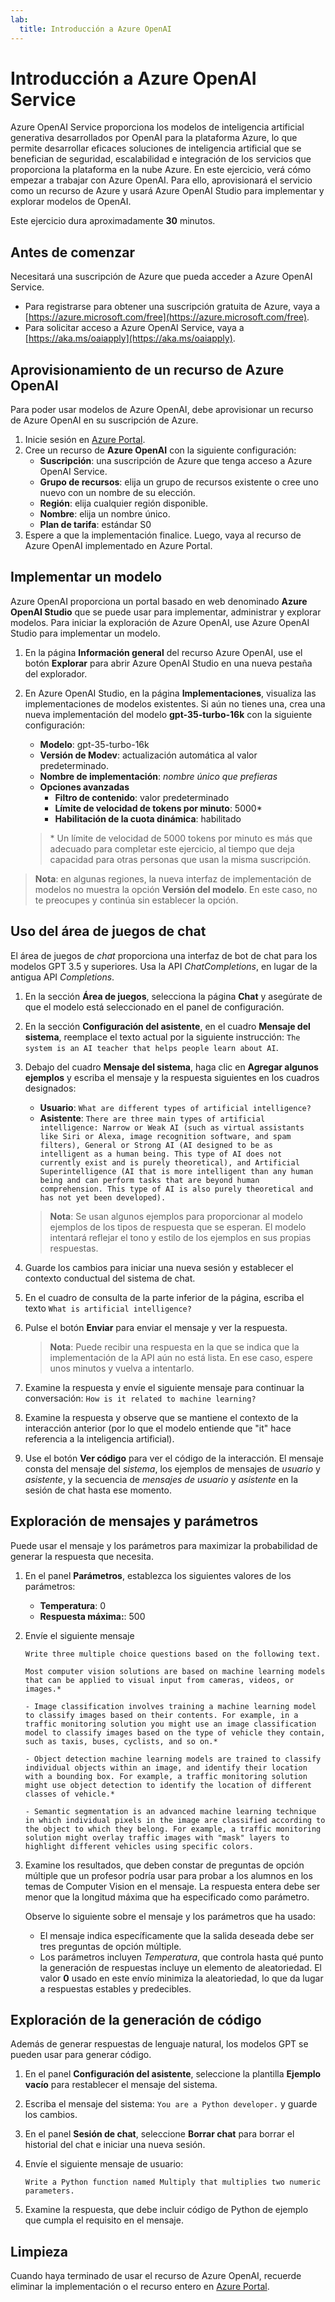 ```yaml
---
lab:
  title: Introducción a Azure OpenAI
---
```


# Introducción a Azure OpenAI Service

Azure OpenAI Service proporciona los modelos de inteligencia artificial generativa desarrollados por OpenAI para la plataforma Azure, lo que permite desarrollar eficaces soluciones de inteligencia artificial que se benefician de seguridad, escalabilidad e integración de los servicios que proporciona la plataforma en la nube Azure. En este ejercicio, verá cómo empezar a trabajar con Azure OpenAI. Para ello, aprovisionará el servicio como un recurso de Azure y usará Azure OpenAI Studio para implementar y explorar modelos de OpenAI.

Este ejercicio dura aproximadamente **30** minutos.

## Antes de comenzar

Necesitará una suscripción de Azure que pueda acceder a Azure OpenAI Service.

- Para registrarse para obtener una suscripción gratuita de Azure, vaya a [https://azure.microsoft.com/free](https://azure.microsoft.com/free).
- Para solicitar acceso a Azure OpenAI Service, vaya a [https://aka.ms/oaiapply](https://aka.ms/oaiapply).

## Aprovisionamiento de un recurso de Azure OpenAI

Para poder usar modelos de Azure OpenAI, debe aprovisionar un recurso de Azure OpenAI en su suscripción de Azure.

1. Inicie sesión en [Azure Portal](https://portal.azure.com).
2. Cree un recurso de **Azure OpenAI** con la siguiente configuración:
    - **Suscripción**: una suscripción de Azure que tenga acceso a Azure OpenAI Service.
    - **Grupo de recursos**: elija un grupo de recursos existente o cree uno nuevo con un nombre de su elección.
    - **Región**: elija cualquier región disponible.
    - **Nombre**: elija un nombre único.
    - **Plan de tarifa**: estándar S0
3. Espere a que la implementación finalice. Luego, vaya al recurso de Azure OpenAI implementado en Azure Portal.

## Implementar un modelo

Azure OpenAI proporciona un portal basado en web denominado **Azure OpenAI Studio** que se puede usar para implementar, administrar y explorar modelos. Para iniciar la exploración de Azure OpenAI, use Azure OpenAI Studio para implementar un modelo.

1. En la página **Información general** del recurso Azure OpenAI, use el botón **Explorar** para abrir Azure OpenAI Studio en una nueva pestaña del explorador.
2. En Azure OpenAI Studio, en la página **Implementaciones**, visualiza las implementaciones de modelos existentes. Si aún no tienes una, crea una nueva implementación del modelo **gpt-35-turbo-16k** con la siguiente configuración:
    - **Modelo**: gpt-35-turbo-16k
    - **Versión de Modev**: actualización automática al valor predeterminado.
    - **Nombre de implementación**: *nombre único que prefieras*
    - **Opciones avanzadas**
        - **Filtro de contenido**: valor predeterminado
        - **Límite de velocidad de tokens por minuto**: 5000\*
        - **Habilitación de la cuota dinámica**: habilitado

    > \* Un límite de velocidad de 5000 tokens por minuto es más que adecuado para completar este ejercicio, al tiempo que deja capacidad para otras personas que usan la misma suscripción.

> **Nota**: en algunas regiones, la nueva interfaz de implementación de modelos no muestra la opción **Versión del modelo**. En este caso, no te preocupes y continúa sin establecer la opción.

## Uso del área de juegos de chat

El área de juegos de *chat* proporciona una interfaz de bot de chat para los modelos GPT 3.5 y superiores. Usa la API *ChatCompletions*, en lugar de la antigua API *Completions*.

1. En la sección **Área de juegos**, selecciona la página **Chat** y asegúrate de que el modelo está seleccionado en el panel de configuración.
2. En la sección **Configuración del asistente**, en el cuadro **Mensaje del sistema**, reemplace el texto actual por la siguiente instrucción: `The system is an AI teacher that helps people learn about AI`.

3. Debajo del cuadro **Mensaje del sistema**, haga clic en **Agregar algunos ejemplos** y escriba el mensaje y la respuesta siguientes en los cuadros designados:

    - **Usuario**: `What are different types of artificial intelligence?`
    - **Asistente**: `There are three main types of artificial intelligence: Narrow or Weak AI (such as virtual assistants like Siri or Alexa, image recognition software, and spam filters), General or Strong AI (AI designed to be as intelligent as a human being. This type of AI does not currently exist and is purely theoretical), and Artificial Superintelligence (AI that is more intelligent than any human being and can perform tasks that are beyond human comprehension. This type of AI is also purely theoretical and has not yet been developed).`

    > **Nota**: Se usan algunos ejemplos para proporcionar al modelo ejemplos de los tipos de respuesta que se esperan. El modelo intentará reflejar el tono y estilo de los ejemplos en sus propias respuestas.

4. Guarde los cambios para iniciar una nueva sesión y establecer el contexto conductual del sistema de chat.
5. En el cuadro de consulta de la parte inferior de la página, escriba el texto `What is artificial intelligence?`
6. Pulse el botón **Enviar** para enviar el mensaje y ver la respuesta.

    > **Nota**: Puede recibir una respuesta en la que se indica que la implementación de la API aún no está lista. En ese caso, espere unos minutos y vuelva a intentarlo.

7. Examine la respuesta y envíe el siguiente mensaje para continuar la conversación: `How is it related to machine learning?`
8. Examine la respuesta y observe que se mantiene el contexto de la interacción anterior (por lo que el modelo entiende que "it" hace referencia a la inteligencia artificial).
9. Use el botón **Ver código** para ver el código de la interacción. El mensaje consta del mensaje del *sistema*, los ejemplos de mensajes de *usuario* y *asistente*, y la secuencia de *mensajes de usuario* y *asistente* en la sesión de chat hasta ese momento.

## Exploración de mensajes y parámetros

Puede usar el mensaje y los parámetros para maximizar la probabilidad de generar la respuesta que necesita.

1. En el panel **Parámetros**, establezca los siguientes valores de los parámetros:
    - **Temperatura**: 0
    - **Respuesta máxima:**: 500

2. Envíe el siguiente mensaje

    ```
    Write three multiple choice questions based on the following text.

    Most computer vision solutions are based on machine learning models that can be applied to visual input from cameras, videos, or images.*

    - Image classification involves training a machine learning model to classify images based on their contents. For example, in a traffic monitoring solution you might use an image classification model to classify images based on the type of vehicle they contain, such as taxis, buses, cyclists, and so on.*

    - Object detection machine learning models are trained to classify individual objects within an image, and identify their location with a bounding box. For example, a traffic monitoring solution might use object detection to identify the location of different classes of vehicle.*

    - Semantic segmentation is an advanced machine learning technique in which individual pixels in the image are classified according to the object to which they belong. For example, a traffic monitoring solution might overlay traffic images with "mask" layers to highlight different vehicles using specific colors.
    ```

3. Examine los resultados, que deben constar de preguntas de opción múltiple que un profesor podría usar para probar a los alumnos en los temas de Computer Vision en el mensaje. La respuesta entera debe ser menor que la longitud máxima que ha especificado como parámetro.

    Observe lo siguiente sobre el mensaje y los parámetros que ha usado:

    - El mensaje indica específicamente que la salida deseada debe ser tres preguntas de opción múltiple.
    - Los parámetros incluyen *Temperatura*, que controla hasta qué punto la generación de respuestas incluye un elemento de aleatoriedad. El valor **0** usado en este envío minimiza la aleatoriedad, lo que da lugar a respuestas estables y predecibles.

## Exploración de la generación de código

Además de generar respuestas de lenguaje natural, los modelos GPT se pueden usar para generar código.

1. En el panel **Configuración del asistente**, seleccione la plantilla **Ejemplo vacío** para restablecer el mensaje del sistema.
2. Escriba el mensaje del sistema: `You are a Python developer.` y guarde los cambios.
3. En el panel **Sesión de chat**, seleccione **Borrar chat** para borrar el historial del chat e iniciar una nueva sesión.
4. Envíe el siguiente mensaje de usuario:

    ```
    Write a Python function named Multiply that multiplies two numeric parameters.
    ```

5. Examine la respuesta, que debe incluir código de Python de ejemplo que cumpla el requisito en el mensaje.

## Limpieza

Cuando haya terminado de usar el recurso de Azure OpenAI, recuerde eliminar la implementación o el recurso entero en [Azure Portal](https://portal.azure.com).
